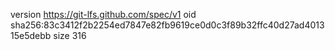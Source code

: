 version https://git-lfs.github.com/spec/v1
oid sha256:83c3412f2b2254ed7847e82fb9619ce0d0c3f89b32ffc40d27ad401315e5debb
size 316
